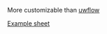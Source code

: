 More customizable than [uwflow](https://uwflow.com/profile)

[Example sheet](https://docs.google.com/spreadsheets/d/1XlS4YHM4pLJyqabAm9iUTetaYJMLY7-1qwzaN3XrD0c/edit?usp=sharing)
